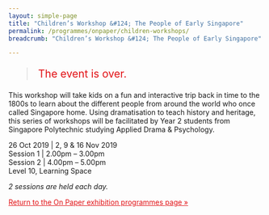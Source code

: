 ```yaml
---
layout: simple-page
title: "Children’s Workshop &#124; The People of Early Singapore"
permalink: /programmes/onpaper/children-workshops/
breadcrumb: "Children’s Workshop &#124; The People of Early Singapore"

---
```


<blockquote style="color: #E21216; font-size: 150%;">The event is over.</blockquote>

This workshop will take kids on a fun and interactive trip back in time to the 1800s to learn about the different people from around the world who once called Singapore home. Using dramatisation to teach history and heritage, this series of workshops will be facilitated by Year 2 students from Singapore Polytechnic studying Applied Drama & Psychology.

26 Oct 2019 &#124; 2, 9 & 16 Nov 2019<br>
Session 1 &#124; 2.00pm – 3.00pm<br>
Session 2 &#124; 4.00pm – 5.00pm<br>
Level 10, Learning Space

_2 sessions are held each day._

<a href="/exhibitions/past-exhibitions/onpaper/programmes/" style="color:#E21216;">Return to the On Paper exhibition programmes page &#187;</a>
